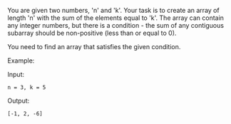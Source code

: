 You are given two numbers, 'n' and 'k'. Your task is to create an array of length 'n' with the sum of the elements equal to 'k'. The array can contain any integer numbers, but there is a condition - the sum of any contiguous subarray should be non-positive (less than or equal to 0).

You need to find an array that satisfies the given condition.

Example:

Input:

`n = 3, k = 5`

Output:

`[-1, 2, -6]`

